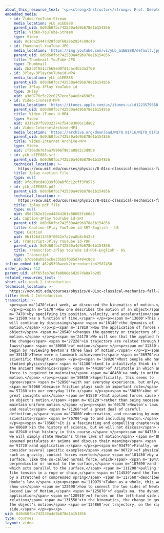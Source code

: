 ```yaml
---
about_this_resource_text: '<p><strong>Instructor</strong>: Prof. Deepto Chakrabarty</p>'
embedded_media:
  - id: Video-YouTube-Stream
    media_location: yLb_a1EE888
    parent_uid: 8d0d60fbc742530a4d9b878e1b154856
    title: Video-YouTube-Stream
    type: Video
    uid: 0c1da25447d20fb0f60a9b2954c89c49
  - id: Thumbnail-YouTube-JPG
    media_location: 'https://img.youtube.com/vi/yLb_a1EE888/default.jpg'
    parent_uid: 8d0d60fbc742530a4d9b878e1b154856
    title: Thumbnail-YouTube-JPG
    type: Thumbnail
    uid: 2b2c0f8a1c7b68ed0fd1cac4b5da3f69
  - id: 3Play-3PlayYouTubeid-MP4
    media_location: yLb_a1EE888
    parent_uid: 8d0d60fbc742530a4d9b878e1b154856
    title: 3Play-3Play YouTube id
    type: 3Play
    uid: a3d0776c5c22c0257ece5a4e0c46985e
  - id: Video-iTunesU-MP4
    media_location: 'https://itunes.apple.com/us/itunes-u/id1223579658'
    parent_uid: 8d0d60fbc742530a4d9b878e1b154856
    title: Video-iTunes U-MP4
    type: Video
    uid: 831a207f580323741f54383006c1da02
  - id: Video-InternetArchive-MP4
    media_location: 'https://archive.org/download/MIT8.01F16/MIT8_01F16_W02Intro_360p.mp4'
    parent_uid: 8d0d60fbc742530a4d9b878e1b154856
    title: Video-Internet Archive-MP4
    type: Video
    uid: cf36ed676faa79906f98ca08d2c3d9b9
  - id: yLb_a1EE888.srt
    parent_uid: 8d0d60fbc742530a4d9b878e1b154856
    technical_location: >-
      https://ocw.mit.edu/courses/physics/8-01sc-classical-mechanics-fall-2016/week-2-newtons-laws/week-2-introduction/week-2-introduction/yLb_a1EE888.srt
    title: 3play caption file
    type: null
    uid: 8fc0f0cd40839f80abf6c12cff3f0575
  - id: yLb_a1EE888.pdf
    parent_uid: 8d0d60fbc742530a4d9b878e1b154856
    technical_location: >-
      https://ocw.mit.edu/courses/physics/8-01sc-classical-mechanics-fall-2016/week-2-newtons-laws/week-2-introduction/week-2-introduction/yLb_a1EE888.pdf
    title: 3play pdf file
    type: null
    uid: d5d7382e32ee44044201e88003fe66a5
  - id: Caption-3Play YouTube id-SRT
    parent_uid: 8d0d60fbc742530a4d9b878e1b154856
    title: Caption-3Play YouTube id-SRT-English - US
    type: Caption
    uid: 0b1f26d11359f0032e7a2ea8b8c042cf
  - id: Transcript-3Play YouTube id-PDF
    parent_uid: 8d0d60fbc742530a4d9b878e1b154856
    title: Transcript-3Play YouTube id-PDF-English - US
    type: Transcript
    uid: b7c96bab55acbe335b5f085d7494c8d8
inline_embed_id: 46245398week2introduction2587450
order_index: 412
parent_uid: eff85fab7e8fa0b88e6d207da8a7b2d5
related_resources_text: ''
short_url: week-2-introduction
technical_location: >-
  https://ocw.mit.edu/courses/physics/8-01sc-classical-mechanics-fall-2016/week-2-newtons-laws/week-2-introduction/week-2-introduction
title: Week 2 Introduction
transcript: >-
  <p><span m='1470'>Last week, we discussed the kinematics of motion.</span>
  </p><p><span m='5170'>How one describes the motion of an object</span> <span
  m='7470'>by specifying its position, velocity, and acceleration</span> <span
  m='11500'>as a function of time.</span> </p><p><span m='13600'>This week, we
  will continue by discussing</span> <span m='16140'>the dynamics of
  motion.</span> </p><p><span m='17810'>How the application of forces on an
  object</span> <span m='20540'>changes the geometry or trajectory of its
  motion.</span> </p><p><span m='24170'>We will see that the applied forces and
  the change</span> <span m='27220'>in trajectory are related through Newton's
  laws</span> <span m='30050'>of motion.</span> </p><p><span m='31330'>We will
  begin by reviewing Newton's three laws of motion.</span> </p><p><span
  m='35110'>These were a landmark achievement</span> <span m='36970'>in
  scientific thought.</span> </p><p><span m='38820'>Most people who haven't
  studied physics</span> <span m='41180'>tend to intuitively think in terms of
  the ancient mechanics</span> <span m='44180'>of Aristotle in which an applied
  force is required to maintain</span> <span m='48460'>a body in uniform
  motion.</span> </p><p><span m='50850'>Superficially, this seems to
  agree</span> <span m='52850'>with our everyday experience, but only</span>
  <span m='54960'>because friction plays such an important role</span> <span
  m='57280'>in our everyday life.</span> </p><p><span m='58830'>One of Newton's
  great insights was</span> <span m='61520'>that applied forces cause changes in
  an object's motion,</span> <span m='65129'>rather than being necessary to
  maintain uniform motion.</span> </p><p><span m='69170'>Newton's laws were the
  end result</span> <span m='71260'>of a great deal of careful
  definition,</span> <span m='73800'>observation, and reasoning by many
  scientists</span> <span m='76700'>up to and including Newton.</span>
  </p><p><span m='78560'>It is a fascinating and compelling chapter</span> <span
  m='80680'>in the history of science, but we will not discuss</span> <span
  m='82940'>that history in this course.</span> </p><p><span m='84750'>Instead,
  we will simply state Newton's three laws of motion</span> <span m='88150'>as
  assumed postulates or axioms and discuss their meaning</span> <span
  m='91720'>and application.</span> </p><p><span m='93479'>Finally, we will
  consider several specific examples</span> <span m='96729'>of physical forces,
  such as gravity, contact forces exerted</span> <span m='101450'>by a solid
  surface, like the so-called normal force, which</span> <span m='104710'>acts
  perpendicular or normal to the surface,</span> <span m='107690'>and friction,
  which acts parallel to the surface,</span> <span m='111200'>pulling forces
  like tension in a rope or chain,</span> <span m='114539'>and the force exerted
  by a stretched or compressed spring</span> <span m='117560'>described by
  Hooke's law.</span> </p><p><span m='119979'>Taken as a whole, this week will
  show us</span> <span m='122490'>how to connect the two sides of Newton's
  Second Law of Motion,</span> <span m='125870'>f equals ma, the dynamics or
  application</span> <span m='128919'>of forces on the left-hand side and its
  relation</span> <span m='131550'>to the kinematics, the change in geometry of
  the object's motion</span> <span m='134860'>or trajectory, on the right-hand
  side.</span> </p><p></p>
uid: 8d0d60fbc742530a4d9b878e1b154856
type: courses
layout: video
---
```

